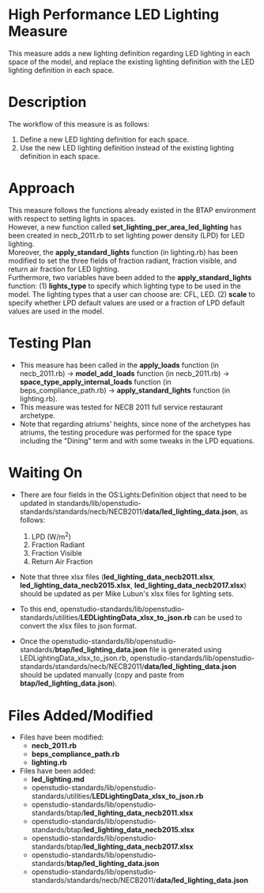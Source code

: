 # High Performance LED Lighting Measure
This measure adds a new lighting definition regarding LED lighting in each space of the model, 
and replace the existing lighting definition with the LED lighting definition in each space.

# Description
The workflow of this measure is as follows:
1. Define a new LED lighting definition for each space.
2. Use the new LED lighting definition instead of the existing lighting definition in each space.

# Approach
This measure follows the functions already existed in the BTAP environment with respect to setting lights in spaces.<br>
However, a new function called **set_lighting_per_area_led_lighting** has been created in necb_2011.rb to set lighting power density (LPD) for LED lighting.<br>
Moreover, the **apply_standard_lights** function (in lighting.rb) has been modified to set the three fields of 
fraction radiant, fraction visible, and return air fraction for LED lighting.<br> 
Furthermore, two variables have been added to the **apply_standard_lights** function:
(1) **lights_type** to specify which lighting type to be used in the model. The lighting types that a user can choose are: CFL, LED.
(2) **scale** to specify whether LPD default values are used or a fraction of LPD default values are used in the model.

# Testing Plan
* This measure has been called in the **apply_loads** function (in necb_2011.rb) -> **model_add_loads** function (in necb_2011.rb) 
-> **space_type_apply_internal_loads** function (in beps_compliance_path.rb) -> **apply_standard_lights** function (in lighting.rb).
* This measure was tested for NECB 2011 full service restaurant archetype.
* Note that regarding atriums' heights, since none of the archetypes has atriums, 
the testing procedure was performed for the space type including the "Dining" term and with some tweaks in the LPD equations.

# Waiting On
* There are four fields in the OS:Lights:Definition object that need to be updated in standards/lib/openstudio-standards/standards/necb/NECB2011/**data/led_lighting_data.json**, as follows:
  1. LPD (W/m<sup>2</sup>)
  2. Fraction Radiant
  3. Fraction Visible
  4. Return Air Fraction

* Note that three xlsx files (**led_lighting_data_necb2011.xlsx**, **led_lighting_data_necb2015.xlsx**, **led_lighting_data_necb2017.xlsx**) 
should be updated as per Mike Lubun's xlsx files for lighting sets.
* To this end, openstudio-standards/lib/openstudio-standards/utilities/**LEDLightingData_xlsx_to_json.rb** can be used to convert the xlsx files to json format.
* Once the openstudio-standards/lib/openstudio-standards/**btap/led_lighting_data.json** file is generated using LEDLightingData_xlsx_to_json.rb, 
openstudio-standards/lib/openstudio-standards/standards/necb/NECB2011/**data/led_lighting_data.json** should be updated manually (copy and paste from **btap/led_lighting_data.json**). 
 
# Files Added/Modified
* Files have been modified: 
  * **necb_2011.rb**
  * **beps_compliance_path.rb**
  * **lighting.rb**
* Files have been added: 
  * **led_lighting.md**
  * openstudio-standards/lib/openstudio-standards/utilities/**LEDLightingData_xlsx_to_json.rb**
  * openstudio-standards/lib/openstudio-standards/btap/**led_lighting_data_necb2011.xlsx**
  * openstudio-standards/lib/openstudio-standards/btap/**led_lighting_data_necb2015.xlsx**
  * openstudio-standards/lib/openstudio-standards/btap/**led_lighting_data_necb2017.xlsx**
  * openstudio-standards/lib/openstudio-standards/**btap/led_lighting_data.json**
  * openstudio-standards/lib/openstudio-standards/standards/necb/NECB2011/**data/led_lighting_data.json**
